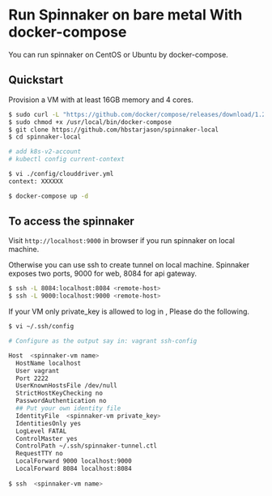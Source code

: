 # Run Spinnaker on bare metal With docker-compose
You can run spinnaker on CentOS or Ubuntu by docker-compose.

## Quickstart
Provision a VM with at least 16GB memory and 4 cores.

```bash
$ sudo curl -L "https://github.com/docker/compose/releases/download/1.24.1/docker-compose-$(uname -s)-$(uname -m)" -o /usr/local/bin/docker-compose
$ sudo chmod +x /usr/local/bin/docker-compose
$ git clone https://github.com/hbstarjason/spinnaker-local
$ cd spinnaker-local

# add k8s-v2-account
# kubectl config current-context

$ vi ./config/clouddriver.yml
context: XXXXXX

$ docker-compose up -d
```

## To access the spinnaker
Visit `http://localhost:9000` in browser if you run spinnaker on local machine.

Otherwise you can use ssh to create tunnel on local machine. Spinnaker exposes two ports, 9000 for web, 8084 for api gateway.
```bash
$ ssh -L 8084:localhost:8084 <remote-host>
$ ssh -L 9000:localhost:9000 <remote-host>
```

If your VM only private_key is allowed to log in , Please do the following.

```bash
$ vi ~/.ssh/config

# Configure as the output say in: vagrant ssh-config 

Host  <spinnaker-vm name>
  HostName localhost
  User vagrant
  Port 2222
  UserKnownHostsFile /dev/null
  StrictHostKeyChecking no
  PasswordAuthentication no
  ## Put your own identity file
  IdentityFile  <spinnaker-vm private_key>
  IdentitiesOnly yes
  LogLevel FATAL
  ControlMaster yes
  ControlPath ~/.ssh/spinnaker-tunnel.ctl
  RequestTTY no
  LocalForward 9000 localhost:9000
  LocalForward 8084 localhost:8084
  
$ ssh  <spinnaker-vm name>
```

